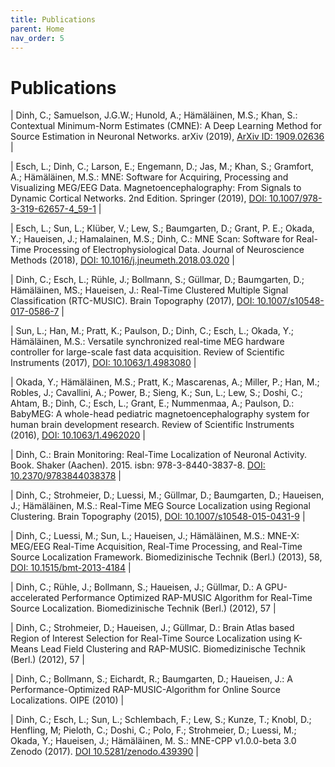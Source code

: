 ```yaml
---
title: Publications
parent: Home
nav_order: 5
---
```

# Publications

| Dinh, C.; Samuelson, J.G.W.; Hunold, A.; Hämäläinen, M.S.; Khan, S.: Contextual Minimum-Norm Estimates (CMNE): A Deep Learning Method for Source Estimation in Neuronal Networks. arXiv (2019), [ArXiv ID: 1909.02636](http://arxiv.org/abs/1909.02636) |

| Esch, L.; Dinh, C.; Larson, E.; Engemann, D.; Jas, M.; Khan, S.; Gramfort, A.; Hämäläinen, M.S.: MNE: Software for Acquiring, Processing and Visualizing MEG/EEG Data. Magnetoencephalography: From Signals to Dynamic Cortical Networks. 2nd Edition. Springer (2019), [DOI: 10.1007/978-3-319-62657-4_59-1](https://link.springer.com/referenceworkentry/10.1007%2F978-3-319-62657-4_59-1) |

| Esch, L.; Sun, L.; Klüber, V.; Lew, S.; Baumgarten, D.; Grant, P. E.; Okada, Y.; Haueisen, J.; Hamalainen, M.S.; Dinh, C.: MNE Scan: Software for Real-Time Processing of Electrophysiological Data. Journal of Neuroscience Methods (2018), [DOI: 10.1016/j.jneumeth.2018.03.020](https://www.sciencedirect.com/science/article/pii/S0165027018300979) |

| Dinh, C.; Esch, L.; Rühle, J.; Bollmann, S.; Güllmar, D.; Baumgarten, D.; Hämäläinen, MS.; Haueisen, J.: Real-Time Clustered Multiple Signal Classification (RTC-MUSIC). Brain Topography (2017), [DOI: 10.1007/s10548-017-0586-7](https://www.sciencedirect.com/science/article/pii/S0165027018300979) |

| Sun, L.; Han, M.; Pratt, K.; Paulson, D.; Dinh, C.; Esch, L.; Okada, Y.; Hämäläinen, M.S.: Versatile synchronized real-time MEG hardware controller for large-scale fast data acquisition. Review of Scientific Instruments (2017), [DOI: 10.1063/1.4983080](https://www.sciencedirect.com/science/article/pii/S0165027018300979) |

| Okada, Y.; Hämäläinen, M.S.; Pratt, K.; Mascarenas, A.; Miller, P.; Han, M.; Robles, J.; Cavallini, A.; Power, B.; Sieng, K.; Sun, L.; Lew, S.; Doshi, C.; Ahtam, B.; Dinh, C.; Esch, L.; Grant, E.; Nummenmaa, A.; Paulson, D.: BabyMEG: A whole-head pediatric magnetoencephalography system for human brain development research. Review of Scientific Instruments (2016), [DOI: 10.1063/1.4962020](http://scitation.aip.org/content/aip/journal/rsi/87/9/10.1063/1.4962020) |

| Dinh, C.: Brain Monitoring: Real-Time Localization of Neuronal Activity. Book. Shaker (Aachen). 2015. isbn: 978-3-8440-3837-8. [DOI: 10.2370/9783844038378](http://www.shaker.eu/en/content/catalogue/index.asp?lang=en&ID=8&ISBN=978-3-8440-3837-8) |

| Dinh, C.; Strohmeier, D.; Luessi, M.; Güllmar, D.; Baumgarten, D.; Haueisen, J.; Hämäläinen, M.S.: Real-Time MEG Source Localization using Regional Clustering. Brain Topography (2015), [DOI: 10.1007/s10548-015-0431-9](http://link.springer.com/article/10.1007%2Fs10548-015-0431-9) |

| Dinh, C.; Luessi, M.; Sun, L.; Haueisen, J.; Hämäläinen, M.S.: MNE-X: MEG/EEG Real-Time Acquisition, Real-Time Processing, and Real-Time Source Localization Framework. Biomedizinische Technik (Berl.) (2013), 58, [DOI: 10.1515/bmt-2013-4184](https://www.degruyter.com/view/journals/bmte/aop/article-10.1515-bmt-2013-4184/article-10.1515-bmt-2013-4184.xml) |

| Dinh, C.; Rühle, J.; Bollmann, S.; Haueisen, J.; Güllmar, D.: A GPU-accelerated Performance Optimized RAP-MUSIC Algorithm for Real-Time Source Localization. Biomedizinische Technik (Berl.) (2012), 57 |

| Dinh, C.; Strohmeier, D.; Haueisen, J.; Güllmar, D.: Brain Atlas based Region of Interest Selection for Real-Time Source Localization using K-Means Lead Field Clustering and RAP-MUSIC. Biomedizinische Technik (Berl.) (2012), 57 |

| Dinh, C.; Bollmann, S.; Eichardt, R.; Baumgarten, D.; Haueisen, J.: A Performance-Optimized RAP-MUSIC-Algorithm for Online Source Localizations. OIPE (2010) |

| Dinh, C.; Esch, L.; Sun, L.; Schlembach, F.; Lew, S.; Kunze, T.; Knobl, D.; Henfling, M; Pieloth, C.; Doshi, C.; Polo, F.; Strohmeier, D.; Luessi, M.; Okada, Y.; Haueisen, J.; Hämäläinen, M. S.: MNE-CPP v1.0.0-beta 3.0 Zenodo (2017). [DOI 10.5281/zenodo.439390](https://zenodo.org/record/439390) |